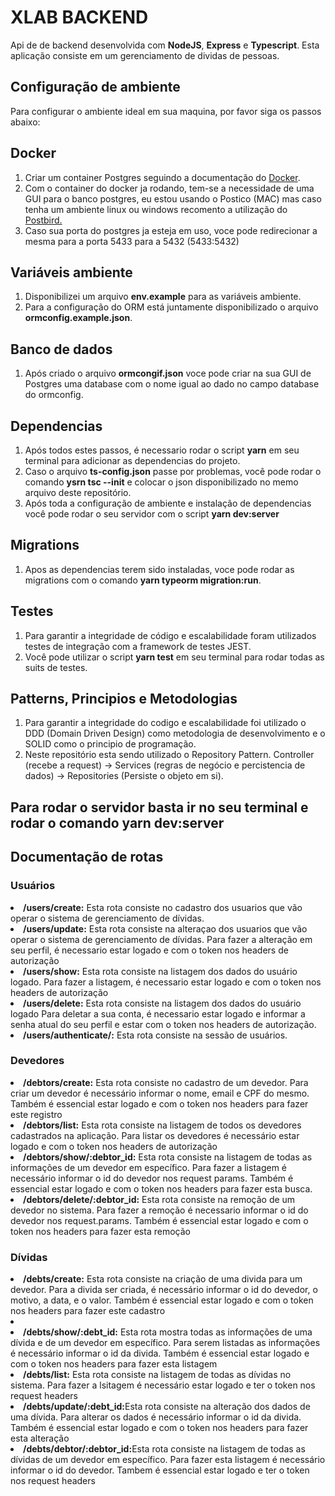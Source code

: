 # XLAB BACKEND
<p>Api de de backend desenvolvida com <strong>NodeJS</strong>, <strong>Express</strong> e <strong>Typescript</strong>. Esta aplicação consiste em um gerenciamento de dividas de pessoas.</p>


## Configuração de ambiente

<p>Para configurar o ambiente ideal em sua maquina, por favor siga os passos abaixo: </p>

<div>
<h2> Docker </h2>
<ol>
  <li>Criar um container Postgres seguindo a documentação do <a href="https://hub.docker.com/_/postgres">Docker</a>.</li>
  <li>Com o container do docker ja rodando, tem-se a necessidade de uma GUI para o banco postgres, eu estou usando o Postico (MAC) mas caso tenha um ambiente linux ou windows recomento a utilização do <a href="https://electronjs.org/apps/postbird">Postbird.</a></li>
  <li>Caso sua porta do postgres ja esteja em uso, voce pode redirecionar a mesma para a porta 5433 para a 5432 (5433:5432)</li>
<ol>
</div>

<div>
<h2> Variáveis ambiente </h2>
<ol>
  <li>Disponibilizei um arquivo <strong>env.example</strong> para as variáveis ambiente.</li>
  <li>Para a configuração do ORM está juntamente disponibilizado o arquivo <strong>ormconfig.example.json</strong>.</li>
<ol>
</div>
  
<div>
<h2> Banco de dados </h2>
<ol>
  <li>Após criado o arquivo <strong>ormcongif.json</strong> voce pode criar na sua GUI de Postgres uma database com o nome igual ao dado no campo database do ormconfig.</li>
<ol>
</div>

<div>
<h2> Dependencias </h2>
<ol>
  <li>Após todos estes passos, é necessario rodar o script <strong>yarn</strong> em seu terminal para adicionar as dependencias do projeto.</li>
  <li>Caso o arquivo <strong>ts-config.json</strong> passe por problemas, você pode rodar o comando <strong>ysrn tsc --init</strong> e colocar o json disponibilizado no memo arquivo deste repositório.</li>
  <li>Após toda a configuração de ambiente e instalação de dependencias você pode rodar o seu servidor com o script <strong>yarn dev:server</strong></li>
<ol>
</div>
  
<div>
<h2> Migrations </h2>
<ol>
  <li>Apos as dependencias terem sido instaladas, voce pode rodar as migrations com o comando <strong>yarn typeorm migration:run</strong>.</li>
<ol>
</div>

<div>
<h2> Testes </h2>
<ol>
  <li>Para garantir a integridade de código e escalabilidade foram utilizados testes de integração com a framework de testes JEST.</li>
  <li>Você pode utilizar o script <strong>yarn test</strong> em seu terminal para rodar todas as suits de testes.</li>
<ol>
</div>

<div>
<h2> Patterns, Principios e Metodologias </h2>
<ol>
  <li>Para garantir a integridade do codigo e escalabilidade foi utilizado o DDD (Domain Driven Design) como metodologia de desenvolvimento e o SOLID como o principio de programação.</li>
  <li>Neste repositório esta sendo utilizado o Repository Pattern.  Controller (recebe a request) -> Services (regras de negócio e percistencia de dados) -> Repositories (Persiste o objeto em si).</li>
<ol>
</div>
  
<div>
  <h2>Para rodar o servidor basta ir no seu terminal e rodar o comando yarn dev:server</h2>
</div>

<div>
<h2> Documentação de rotas </h2>
<div>
  <h3>Usuários</h3>
  <li><strong>/users/create:</strong> Esta rota consiste no cadastro dos usuarios que vão operar o sistema de gerenciamento de dívidas.</li>
  <li><strong>/users/update:</strong> Esta rota consiste na alteraçao dos usuarios que vão operar o sistema de gerenciamento de dívidas. Para fazer a alteração em seu perfil, é necessario estar logado e com o token nos headers de autorização</li>
  <li><strong>/users/show:</strong> Esta rota consiste na listagem dos dados do usuário logado. Para fazer a listagem, é necessario estar logado e com o token nos headers de autorização</li>
  <li><strong>/users/delete:</strong> Esta rota consiste na listagem dos dados do usuário logado Para deletar a sua conta, é necessario estar logado e informar a senha atual do seu perfil e estar com o token nos headers de autorização.</li>
  <li><strong>/users/authenticate/:</strong> Esta rota consiste na sessão de usuários.</li>
</div>

<div>
  <h3>Devedores</h3>
  <li><strong>/debtors/create:</strong> Esta rota consiste no cadastro de um devedor. Para criar um devedor é necessário informar o nome, email e CPF do mesmo. Também é essencial estar logado e com o token nos headers para fazer este registro</li>
  <li><strong>/debtors/list:</strong> Esta rota consiste na listagem de todos os devedores cadastrados na aplicação. Para listar os devedores é necessário estar logado e com o token nos headers de autorização</li>
  <li><strong>/debtors/show/:debtor_id:</strong> Esta rota consiste na listagem de todas as informações de um devedor em específico. Para fazer a listagem é necessário informar o id do devedor nos request params. Também é essencial estar logado e com o token nos headers para fazer esta busca.</li>
  <li><strong>/debtors/delete/:debtor_id:</strong> Esta rota consiste na remoção de um devedor no sistema. Para fazer a remoção é necessario informar o id do devedor nos request.params. Também é essencial estar logado e com o token nos headers para fazer esta remoção</li>
</div>

<div>
  <h3>Dívidas</h3>
  <li><strong>/debts/create:</strong> Esta rota consiste na criação de uma divida para um devedor. Para a divida ser criada, é necessário informar o id do devedor, o motivo, a data, e o valor. Também é essencial estar logado e com o token nos headers para fazer este cadastro<li/>
  <li><strong>/debts/show/:debt_id:</strong> Esta rota mostra todas as informações de uma dívida e de um devedor em específico. Para serem listadas as informações é necessário informar o id da divida. Também é essencial estar logado e com o token nos headers para fazer esta listagem</li>
  <li><strong>/debts/list:</strong> Esta rota consiste na listagem de todas as dívidas no sistema. Para fazer a lsitagem é necessário estar logado e ter o token nos request headers</li>
  <li><strong>/debts/update/:debt_id:</strong>Esta rota consiste na alteração dos dados de uma dívida. Para alterar os dados é necessário informar o id da divida. Também é essencial estar logado e com o token nos headers para fazer esta alteração</li>
  <li><strong>/debts/debtor/:debtor_id:</strong>Esta rota consiste na listagem de todas as dívidas de um devedor em específico. Para fazer esta listagem é necessário informar o id do devedor. Tambem é essencial estar logado e ter o token nos request headers</li>
</div>
</div>
